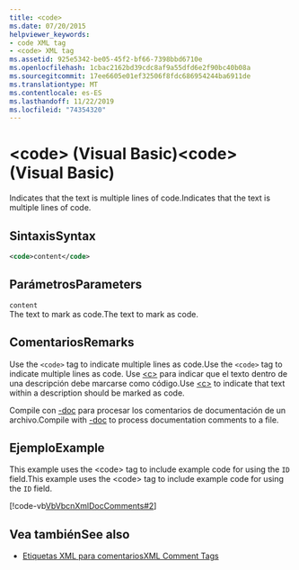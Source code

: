 ```yaml
---
title: <code>
ms.date: 07/20/2015
helpviewer_keywords:
- code XML tag
- <code> XML tag
ms.assetid: 925e5342-be05-45f2-bf66-7398bbd6710e
ms.openlocfilehash: 1cbac2162bd39cdc8af9a55dfd6e2f90bc40b08a
ms.sourcegitcommit: 17ee6605e01ef32506f8fdc686954244ba6911de
ms.translationtype: MT
ms.contentlocale: es-ES
ms.lasthandoff: 11/22/2019
ms.locfileid: "74354320"
---
```

# <a name="code-visual-basic"></a><span data-ttu-id="52a19-101">\<code> (Visual Basic)</span><span class="sxs-lookup"><span data-stu-id="52a19-101">\<code> (Visual Basic)</span></span>
<span data-ttu-id="52a19-102">Indicates that the text is multiple lines of code.</span><span class="sxs-lookup"><span data-stu-id="52a19-102">Indicates that the text is multiple lines of code.</span></span>  
  
## <a name="syntax"></a><span data-ttu-id="52a19-103">Sintaxis</span><span class="sxs-lookup"><span data-stu-id="52a19-103">Syntax</span></span>  
  
```xml  
<code>content</code>  
```  
  
## <a name="parameters"></a><span data-ttu-id="52a19-104">Parámetros</span><span class="sxs-lookup"><span data-stu-id="52a19-104">Parameters</span></span>  
 `content`  
 <span data-ttu-id="52a19-105">The text to mark as code.</span><span class="sxs-lookup"><span data-stu-id="52a19-105">The text to mark as code.</span></span>  
  
## <a name="remarks"></a><span data-ttu-id="52a19-106">Comentarios</span><span class="sxs-lookup"><span data-stu-id="52a19-106">Remarks</span></span>  
 <span data-ttu-id="52a19-107">Use the `<code>` tag to indicate multiple lines as code.</span><span class="sxs-lookup"><span data-stu-id="52a19-107">Use the `<code>` tag to indicate multiple lines as code.</span></span> <span data-ttu-id="52a19-108">Use [\<c>](../../../visual-basic/language-reference/xmldoc/c.md) para indicar que el texto dentro de una descripción debe marcarse como código.</span><span class="sxs-lookup"><span data-stu-id="52a19-108">Use [\<c>](../../../visual-basic/language-reference/xmldoc/c.md) to indicate that text within a description should be marked as code.</span></span>  
  
 <span data-ttu-id="52a19-109">Compile con [-doc](../../../visual-basic/reference/command-line-compiler/doc.md) para procesar los comentarios de documentación de un archivo.</span><span class="sxs-lookup"><span data-stu-id="52a19-109">Compile with [-doc](../../../visual-basic/reference/command-line-compiler/doc.md) to process documentation comments to a file.</span></span>  
  
## <a name="example"></a><span data-ttu-id="52a19-110">Ejemplo</span><span class="sxs-lookup"><span data-stu-id="52a19-110">Example</span></span>  
 <span data-ttu-id="52a19-111">This example uses the \<code> tag to include example code for using the `ID` field.</span><span class="sxs-lookup"><span data-stu-id="52a19-111">This example uses the \<code> tag to include example code for using the `ID` field.</span></span>  
  
 [!code-vb[VbVbcnXmlDocComments#2](~/samples/snippets/visualbasic/VS_Snippets_VBCSharp/VbVbcnXmlDocComments/VB/Class1.vb#2)]  
  
## <a name="see-also"></a><span data-ttu-id="52a19-112">Vea también</span><span class="sxs-lookup"><span data-stu-id="52a19-112">See also</span></span>

- [<span data-ttu-id="52a19-113">Etiquetas XML para comentarios</span><span class="sxs-lookup"><span data-stu-id="52a19-113">XML Comment Tags</span></span>](../../../visual-basic/language-reference/xmldoc/index.md)
